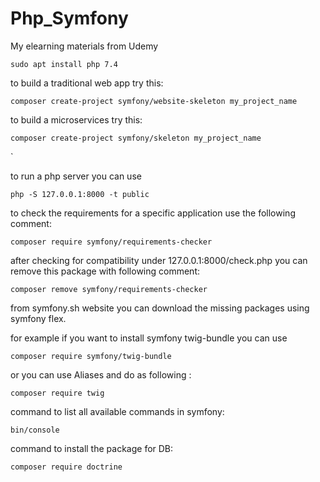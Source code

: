# Php_Symfony
My elearning materials from Udemy

````
sudo apt install php 7.4

````

to build a traditional web app try this:

````
composer create-project symfony/website-skeleton my_project_name

````

to build a microservices try this:

````
composer create-project symfony/skeleton my_project_name
````
`

to run a php server you can use 

`````
php -S 127.0.0.1:8000 -t public
`````


to check the requirements for a specific application use the following comment:


````
composer require symfony/requirements-checker
````

after checking for compatibility under 127.0.0.1:8000/check.php you can remove this package with following comment:
````
composer remove symfony/requirements-checker
````

from symfony.sh website you can download the missing packages using symfony flex.

for example if you want to install symfony twig-bundle you can use 
````
composer require symfony/twig-bundle
````
or you can use Aliases and do as following : 
````
composer require twig
````

command to list all available commands in symfony:
````
bin/console
````

command to install the package for DB:

````
composer require doctrine
````

